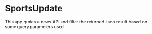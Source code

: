 # SportsUpdate
This app quries a news API and filter the returned Json result based on some query parameters used
